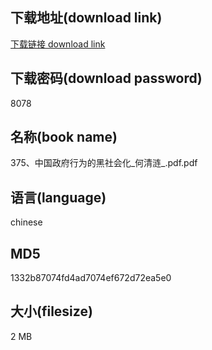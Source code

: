 ## 下载地址(download link)
[下载链接 download link](https://voluble-croquembouche-d321dc.netlify.app/?s=375%E3%80%81%E4%B8%AD%E5%9B%BD%E6%94%BF%E5%BA%9C%E8%A1%8C%E4%B8%BA%E7%9A%84%E9%BB%91%E7%A4%BE%E4%BC%9A%E5%8C%96_%E4%BD%95%E6%B8%85%E6%B6%9F_.pdf)

## 下载密码(download password)
8078

## 名称(book name)
375、中国政府行为的黑社会化_何清涟_.pdf.pdf

## 语言(language)
chinese

## MD5
1332b87074fd4ad7074ef672d72ea5e0

## 大小(filesize)
2 MB
